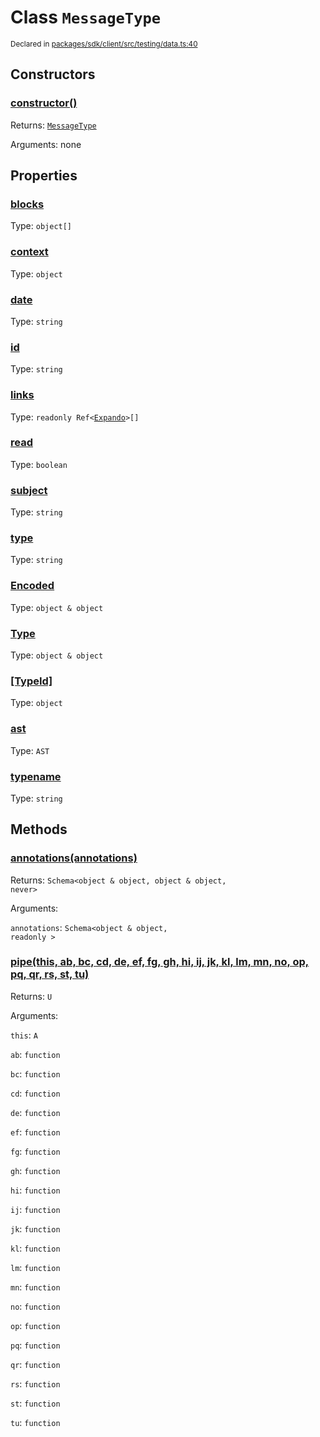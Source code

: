 # Class `MessageType`
<sub>Declared in [packages/sdk/client/src/testing/data.ts:40](https://github.com/dxos/dxos/blob/ec4e715a1/packages/sdk/client/src/testing/data.ts#L40)</sub>




## Constructors
### [constructor()]()




Returns: <code>[MessageType](/api/@dxos/client/classes/MessageType)</code>

Arguments: none





## Properties
### [blocks](https://github.com/dxos/dxos/blob/ec4e715a1/packages/sdk/client/src/testing/data.ts#L44)
Type: <code>object[]</code>



### [context](https://github.com/dxos/dxos/blob/ec4e715a1/packages/sdk/client/src/testing/data.ts#L47)
Type: <code>object</code>



### [date](https://github.com/dxos/dxos/blob/ec4e715a1/packages/sdk/client/src/testing/data.ts#L42)
Type: <code>string</code>



### [id]()
Type: <code>string</code>



### [links](https://github.com/dxos/dxos/blob/ec4e715a1/packages/sdk/client/src/testing/data.ts#L45)
Type: <code>readonly Ref&lt;[Expando](/api/@dxos/client/interfaces/Expando)&gt;[]</code>



### [read](https://github.com/dxos/dxos/blob/ec4e715a1/packages/sdk/client/src/testing/data.ts#L46)
Type: <code>boolean</code>



### [subject](https://github.com/dxos/dxos/blob/ec4e715a1/packages/sdk/client/src/testing/data.ts#L43)
Type: <code>string</code>



### [type](https://github.com/dxos/dxos/blob/ec4e715a1/packages/sdk/client/src/testing/data.ts#L41)
Type: <code>string</code>



### [Encoded]()
Type: <code>object & object</code>



### [Type]()
Type: <code>object & object</code>



### [[TypeId]]()
Type: <code>object</code>



### [ast]()
Type: <code>AST</code>



### [typename]()
Type: <code>string</code>




## Methods
### [annotations(annotations)]()




Returns: <code>Schema&lt;object & object, object & object, never&gt;</code>

Arguments: 

`annotations`: <code>Schema&lt;object & object, readonly &gt;</code>


### [pipe(this, ab, bc, cd, de, ef, fg, gh, hi, ij, jk, kl, lm, mn, no, op, pq, qr, rs, st, tu)]()




Returns: <code>U</code>

Arguments: 

`this`: <code>A</code>

`ab`: <code>function</code>

`bc`: <code>function</code>

`cd`: <code>function</code>

`de`: <code>function</code>

`ef`: <code>function</code>

`fg`: <code>function</code>

`gh`: <code>function</code>

`hi`: <code>function</code>

`ij`: <code>function</code>

`jk`: <code>function</code>

`kl`: <code>function</code>

`lm`: <code>function</code>

`mn`: <code>function</code>

`no`: <code>function</code>

`op`: <code>function</code>

`pq`: <code>function</code>

`qr`: <code>function</code>

`rs`: <code>function</code>

`st`: <code>function</code>

`tu`: <code>function</code>


